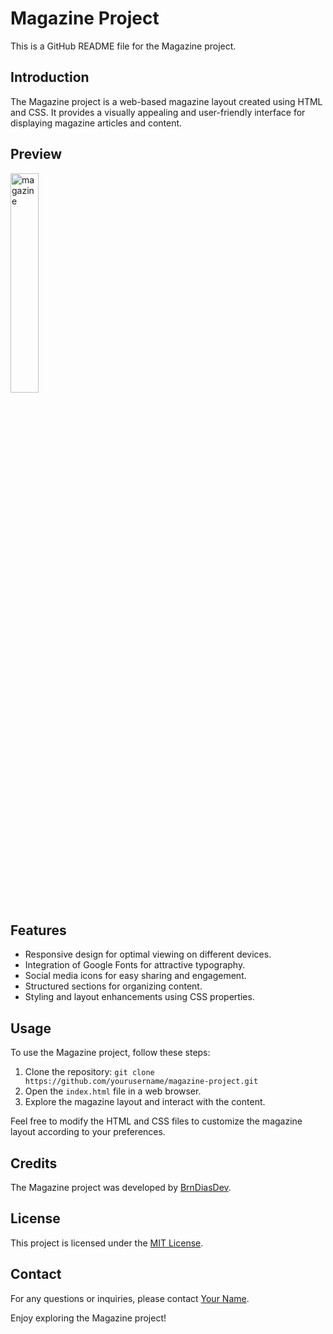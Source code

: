 # Magazine Project

This is a GitHub README file for the Magazine project.

## Introduction

The Magazine project is a web-based magazine layout created using HTML and CSS. It provides a visually appealing and user-friendly interface for displaying magazine articles and content.

## Preview

<img src="https://i.imgur.com/6ljhsxW.png" alt="magazine" width="30%">

## Features

- Responsive design for optimal viewing on different devices.
- Integration of Google Fonts for attractive typography.
- Social media icons for easy sharing and engagement.
- Structured sections for organizing content.
- Styling and layout enhancements using CSS properties.

## Usage

To use the Magazine project, follow these steps:

1. Clone the repository: `git clone https://github.com/yourusername/magazine-project.git`
2. Open the `index.html` file in a web browser.
3. Explore the magazine layout and interact with the content.

Feel free to modify the HTML and CSS files to customize the magazine layout according to your preferences.

## Credits

The Magazine project was developed by [BrnDiasDev](https://github.com/brndiasdev).

## License

This project is licensed under the [MIT License](LICENSE).

## Contact

For any questions or inquiries, please contact [Your Name](mailto:yourname@example.com).

Enjoy exploring the Magazine project!
